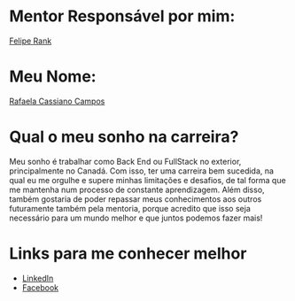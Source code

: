 <h1>Mentor Responsável por mim:</h1>

<a href="https://github.com/RafaelaCassianoCampos/mentoria/blob/master/profiles/mentors/profiles/felipe_rank.md">Felipe Rank</a>

<h1>Meu Nome:</h1>

<a href="https://github.com/RafaelaCassianoCampos">Rafaela Cassiano Campos</a>

<h1>Qual o meu sonho na carreira?</h1>

<p>Meu sonho é trabalhar como Back End ou FullStack no exterior, principalmente no Canadá. Com isso, ter uma carreira bem sucedida, na qual eu me orgulhe e supere minhas limitações e desafios, de tal forma que me mantenha num processo de constante aprendizagem. Além disso, também gostaria de poder repassar meus conhecimentos aos outros futuramente também pela mentoria, porque acredito que isso seja necessário para um mundo melhor e que juntos podemos fazer mais!</p>

<h1>Links para me conhecer melhor</h1>
<ul>
<li><a href="https://www.linkedin.com/in/rafaela-cassiano-campos-466b51147/">LinkedIn</a><br/></li>
<li><a href="https://www.facebook.com/rafaela.campos.106/">Facebook</a></li>

